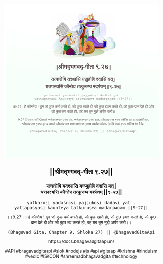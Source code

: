 <img src="../../asset/BG_9_27.png"/>
<center><h2>||श्रीमद्‍भगवद्‍-गीता ९.२७||</h2>
<h3>यत्करोषि यदश्नासि यज्जुहोषि ददासि यत् |<br/>यत्तपस्यसि कौन्तेय तत्कुरुष्व मदर्पणम् ||९-२७||</h3>
<pre>yatkaroṣi yadaśnāsi yajjuhoṣi dadāsi yat .<br/>yattapasyasi kaunteya tatkuruṣva madarpaṇam ||9-27||</pre>
<p>।।9.27।। हे कौन्तेय ! तुम जो कुछ कर्म करते हो, जो कुछ खाते हो, जो कुछ हवन करते हो, जो कुछ दान देते हो और जो कुछ तप करते हो, वह सब तुम मुझे अर्पण करो।।</p>
<pre>(Bhagavad Gita, Chapter 9, Shloka 27) || @BhagavadGitaApi</pre><p>https://docs.bhagavadgitaapi.in/</p><p>#API #bhagavadgitaapi #slok #nodejs #js #api #gitaapi #krishna #hinduism #vedic #ISKCON #shreemadbhagavadgita #technology</p></center>